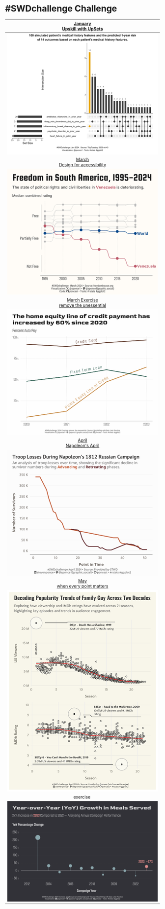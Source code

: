 # \#**SWDchallenge** Challenge

<!-- table header, followed by pictures link -->

|       [January](https://github.com/poncest/SWDchallenge/tree/main/2024/01_Jan)[<br>](https://github.com/poncest/tidytuesday/tree/main/2023/Week_02)[Upskill with UpSets](https://github.com/poncest/SWDchallenge/tree/main/2024/01_Jan)       |
|:------------------------------------------------------------:|
|                                                                                                       ![](01_Jan/img/01_Jan.png "Jan")                                                                                                        |
|                                                                      [March<br>Design for accessibility](https://github.com/poncest/SWDchallenge/tree/main/2024/03_Mar)                                                                       |
|                                                                                                       ![](03_Mar/img/03_Mar.png "Mar")                                                                                                        |
| [March Exercise](https://github.com/poncest/SWDchallenge/tree/main/2024/Ex_3.10)[<br>](https://github.com/poncest/SWDchallenge/tree/main/2024/03_Mar)[remove the unessential](https://github.com/poncest/SWDchallenge/tree/main/2024/Ex_3.10) |
|                                                                                                      ![](Ex_3.10/img/Ex_3.10.png "Mar")                                                                                                       |
|         [April](https://github.com/poncest/SWDchallenge/tree/main/2024/04_Apr)[<br>](https://github.com/poncest/SWDchallenge/tree/main/2024/03_Mar)[Napoleon's April](https://github.com/poncest/SWDchallenge/tree/main/2024/04_Apr)          |
|                                                                                                       ![](04_Apr/img/04_Apr.png "Apr")                                                                                                        |
|      [May](https://github.com/poncest/SWDchallenge/tree/main/2024/05_May)[<br>](https://github.com/poncest/SWDchallenge/tree/main/2024/03_Mar)[when every point matters](https://github.com/poncest/SWDchallenge/tree/main/2024/05_May)       |
|                                                                                                       ![](05_May/img/05_May.png "May")                                                                                                        |
|                                                                                                                   exercise                                                                                                                    |
|                                                                                       ![](Ex_bold_backgroud/img/Ex_bold_background.png "May Exercise")                                                                                        |
